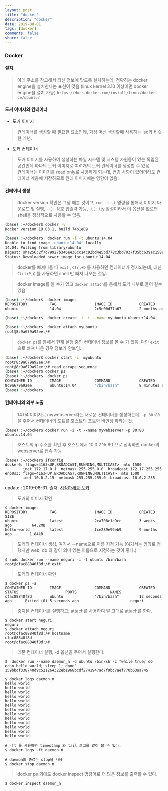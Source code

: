 ```yaml
---
layout: post
title: "docker"
description: "docker"
date: 2019-08-01
tags: [docker]
comments: false
share: false
---
```

### Docker

#### 설치
> 아래 주소를 참고해서 최신 정보에 맞도록 설치하는데, 정확히는 docker engine을 설치한다는 표현이 맞음 (linux kernel 3.10 이상이면 docker engine을 설치 가능)
`https://docs.docker.com/install/linux/docker-ce/ubuntu/`

#### 도커 이미지와 컨테이너
  
  * 도커 이미지
  > 컨테이너를 생성할 때 필요한 요소인데, 가상 머신 생성할때 사용하는 iso와 비슷한 개념.
  * 도커 컨테이너
  > 도커 이미지를 사용하여 생성하는 파일 시스템 및 시스템 자원등이 있는 독립된 공간인데 하나의 도커 이미지로 여려개의 도커 컨테이너를 생성할 수 있음.  
  컨테이너는 이미지를 read only로 사용하게 되는데, 변경 사항이 있더더라도 컨테이너 계층에 저장하므로 원래 이미지에는 영향이 없음.

#### 컨테이너 생성

> docker version 확인은 그냥 해본 것이고, `run -i -t` 명령을 통해서 이미지 다운로드 및 실행, -i 는 상호 입출력 가능, -t 는 tty 활성이라서 이 옵션을 없으면 shell을 정상적으로 사용할 수 없음.

``` bash
(base) :~/docker$ docker -v
Docker version 19.03.1, build 74b1e89

(base) :~/docker$  docker run -i -t ubuntu:14.04
Unable to find image 'ubuntu:14.04' locally
14.04: Pulling from library/ubuntu
Digest: sha256:2f7c79927b346e436cc14c92bd4e5bd778c3bd7037f35bc639ac1589a7acfa90
Status: Downloaded newer image for ubuntu:14.04
```
> docker를 빠져나올 때 `exit` , `Ctrl+D` 를 사용하면 컨테이너가 정지되는데, 대신    `Ctrl+P,Q` 를 사용하면 shell 만 빠져 나오는 것임.  


> docker image를 볼 수가 있고 `docker attach`를 통해서 도커 내부로 들어 갈수 있음

``` bash
(base) :~/docker$  docker images
REPOSITORY          TAG                 IMAGE ID            CREATED             SIZE
ubuntu              14.04               2c5e00d77a67        2 months ago        188MB

(base) :~/docker$  docker create -i -t --name myubuntu ubuntu:14.04

(base) :~/docker$  docker attach myubuntu
root@8c9a679a92ee:/#
```

> `docker ps`를 통해서 현재 실행 중인 컨테이너 정보를 볼 수 가 있음. 다만 `exit`으로 빠져 나온 경우 정보가 안보임.
``` bash
(base) :~/docker$ docker start -i  myubuntu
root@8c9a679a92ee:/#
root@8c9a679a92ee:/# read escape sequence
(base) :~/docker$ docker ps
(base) :~/docker$  docker ps
CONTAINER ID        IMAGE               COMMAND             CREATED             STATUS              PORTS               NAMES
8c9a679a92ee        ubuntu:14.04        "/bin/bash"         8 minutes ago       Up About a minute                       myubuntu
(base) :~/docker$
```

#### 컨테이너의 외부 노출

> 14.04 이미지로 mywebserver라는 새로운 컨테이너를 생성하는데, `-p 80:80` 을 주어서 컨테이너의 포트를 호스트의 포트와 바인딩 하라는 것.

```
(base) :~/docker$ docker run -i -t --name mywebserver -p 80:80 ubuntu:14.04
```
> 호스트의 ip 주소를 확인 후 호스트에서 10.0.2.15:80 으로 접속하면 docker의 webserver로 접속 가능
```
(base) :~/docker$ ifconfig
docker0: flags=4163<UP,BROADCAST,RUNNING,MULTICAST>  mtu 1500
        inet 172.17.0.1  netmask 255.255.0.0  broadcast 172.17.255.255
enp0s3: flags=4163<UP,BROADCAST,RUNNING,MULTICAST>  mtu 1500
        inet 10.0.2.15  netmask 255.255.255.0  broadcast 10.0.2.255
```

update : 2019-08-31. 출처: [시작하세요 도커](https://www.aladin.co.kr/shop/wproduct.aspx?ItemId=106596706)


> 도커의 이미지 확인
```
$ docker images
REPOSITORY          TAG                 IMAGE ID            CREATED             SIZE
ubuntu              latest              2ca708c1c9cc        3 weeks ago         64.2MB
hello-world         latest              fce289e99eb9        9 months ago        1.84kB

```

> 도커의 컨테이너 생성, 여기서 --name으로 이름 지정 가능 (여기서는 임의로 정했지만 web, db 와 같이 의미 있는 이름으로 지정하는 것이 좋다.)
```
$ sudo docker run --name neguri -i -t ubuntu /bin/bash
root@cfac88840f8d:/# exit
```

> 도커의 컨테이너 확인
```
$ docker ps -a
CONTAINER ID        IMAGE               COMMAND             CREATED             STATUS                     PORTS               NAMES
cfac88840f8d        ubuntu              "/bin/bash"         12 seconds ago      Exited (0) 5 seconds ago                       neguri
```

> 중지된 컨테이너를 실행하고, attach를 사용하여 말 그대로 attach를 한다.
```
$ docker start neguri
neguri
$ docker attach neguri
root@cfac88840f8d:/# hostname
cfac88840f8d
root@cfac88840f8d:/# 
```


> 데몬 컨테이너 실행, -d 옵션을 주어서 실행한다.
```
$  docker run --name daemon_n -d ubuntu /bin/sh -c "while true; do echo hello world; sleep 1; done"
159bbdf338740d9c521264322eb1968bcdf2741947ad7f9bc7aef770b63aa745

$ docker logs daemon_n
hello world
hello world
hello world
hello world
hello world
hello world
hello world
hello world
hello world
hello world
hello world
hello world
hello world

# -ft 를 사용하면 timestamp 와 tail 로그를 같이 볼 수 있다. 
$ docker logs -ft daemon_n 

# daemon의 종료는 stop을 사용
$ docker stop daemon_n
```

> docker ps 외에도 docker inspect 명령어로 더 많은 정보를 출력할 수 있다.
```
$ docker inspect daemon_n
```